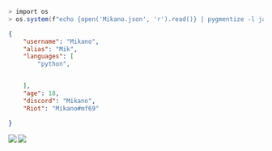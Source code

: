 ```ps1
> import os
> os.system(f"echo {open('Mikano.json', 'r').read()} | pygmentize -l javascript --json")
```

```json
{
    "username": "Mikano",
    "alias": "Mik",
    "languages": [
        "python",


    ],
    "age": 18,
    "discord": "Mikano",
    "Riot": "Mikano#mf69"

}
```
<img align="left" src="https://github-readme-stats.vercel.app/api?username=Mikano0&theme=synthwave&show_icons=true&a=bal">
<img align="center" src="https://github-readme-stats.vercel.app/api/top-langs/?username=Mikan0&langs_count=4">
